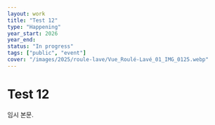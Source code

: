 ```yaml
---
layout: work
title: "Test 12"
type: "Happening"
year_start: 2026
year_end:
status: "In progress"
tags: ["public", "event"]
cover: "/images/2025/roule-lave/Vue_Roulé-Lavé_01_IMG_0125.webp"
---
```


# Test 12

임시 본문.
